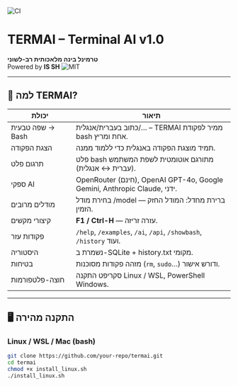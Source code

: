 ![CI](https://github.com/ysdy823/AI-terminal/actions/workflows/ci.yml/badge.svg)
# TERMAI – Terminal AI v1.0
**טרמינל בינה מלאכותית רב-לשוני**  
Powered by **IS SH**
![MIT](https://img.shields.io/badge/license-MIT-green)

---

## 🚀 למה TERMAI?
| יכולת | תיאור |
|-------|-------|
| שפה טבעית → Bash | כתוב בעברית/אנגלית/… – TERMAI ממיר לפקודת bash אחת ומריץ. |
| הצגת הפקודה | תמיד מוצגת הפקודה באנגלית כדי ללמוד ממנה. |
| תרגום פלט | פלט bash מתורגם אוטומטית לשפת המשתמש (עברית ↔︎ אנגלית). |
| ספקי AI | OpenRouter (חינם), OpenAI GPT-4o, Google Gemini, Anthropic Claude, ידני. |
| מודלים מרובים | בחירת מודל /model — ברירת מחדל: המודל החזק הזמין. |
| קיצורי מקשים | **F1 / Ctrl-H** — עזרה זריזה. |
| פקודות עזר | `/help`, `/examples`, `/ai`, `/api`, `/showbash`, `/history` ועוד. |
| היסטוריה | נשמרת ב-SQLite + history.txt מקומי. |
| בטיחות | מזהה פקודות מסוכנות (`rm`, `sudo`…) ודורש אישור. |
| חוצה-פלטפורמות | סקריפט התקנה Linux / WSL, PowerShell Windows. |

---

## 🖥 התקנה מהירה

### Linux / WSL / Mac (bash)
```bash
git clone https://github.com/your-repo/termai.git
cd termai
chmod +x install_linux.sh
./install_linux.sh

